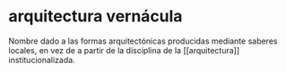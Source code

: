 # arquitectura vernácula
Nombre dado a las formas arquitectónicas producidas mediante saberes locales, en vez de a partir de la disciplina de la [[arquitectura]] institucionalizada.

